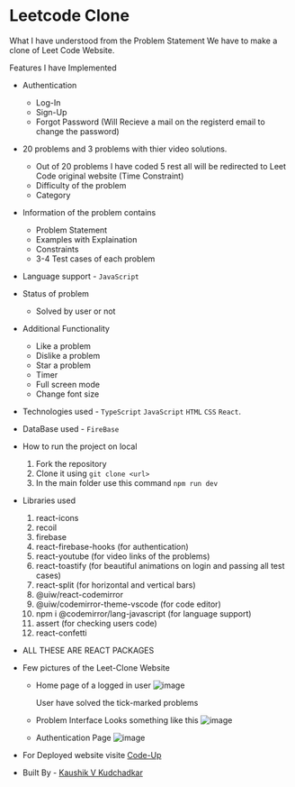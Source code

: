 # Leetcode Clone

What I have understood from the Problem Statement 
We have to make a clone of Leet Code Website.


Features I have Implemented
* Authentication
  * Log-In
  * Sign-Up
  * Forgot Password (Will Recieve a mail on the registerd email to change the password)
* 20 problems and 3 problems with thier video solutions.
  * Out of 20 problems I have coded 5 rest all will be redirected to Leet Code original website (Time Constraint)
  * Difficulty of the problem
  * Category
* Information of the problem contains
  * Problem Statement
  * Examples with Explaination
  * Constraints
  * 3-4 Test cases of each problem
* Language support - `JavaScript`
* Status of problem
  * Solved by user or not
* Additional Functionality
  * Like a problem
  * Dislike a problem
  * Star a problem
  * Timer
  * Full screen mode
  * Change font size


* Technologies used - `TypeScript` `JavaScript` `HTML` `CSS` `React`.

* DataBase used - `FireBase`

* How to run the project on local
  1. Fork the repository
  2. Clone it using `git clone <url>`
  3. In the main folder use this command `npm run dev`

* Libraries used
  1. react-icons
  2. recoil
  3. firebase
  4. react-firebase-hooks (for authentication)
  5. react-youtube (for video links of the problems)
  6. react-toastify (for beautiful animations on login and passing all test cases)
  7. react-split (for horizontal and vertical bars)
  8. @uiw/react-codemirror
  9. @uiw/codemirror-theme-vscode (for code editor)
  10. npm i @codemirror/lang-javascript (for language support)
  11. assert (for checking users code)
  12. react-confetti

* ALL THESE ARE REACT PACKAGES

* Few pictures of the Leet-Clone Website
  * Home page of a logged in user
    ![image](https://github.com/Kaushik2201/Leetcode-Clone/assets/118542939/8a0a74e3-cfbd-4ca7-8a8f-ed349b13860e)

    User have solved the tick-marked problems

  * Problem Interface Looks something like this
    ![image](https://github.com/Kaushik2201/Leetcode-Clone/assets/118542939/43bc722d-56ea-40e3-bc46-8e58278f7263)

  * Authentication Page
    ![image](https://github.com/Kaushik2201/Leetcode-Clone/assets/118542939/ca3e6721-3293-43fd-9687-4ba4da49de78)



* For Deployed website visite [Code-Up](https://code-up-kappa.vercel.app/)

* Built By - [Kaushik V Kudchadkar](https://www.linkedin.com/in/kaushik-kudchadkar-23221a253/)

